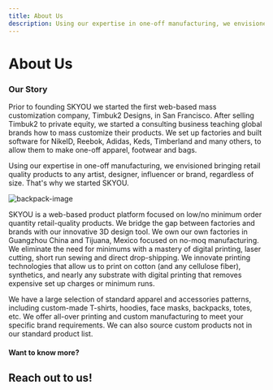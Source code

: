 ```yaml
---
title: About Us
description: Using our expertise in one-off manufacturing, we envisioned bringing retail quality products to any artist, designer, influencer or brand, regardless of size. That's why we started SKYOU.
---
```


<columns mode="normal" number="1" number-m="1" number-s="1" id="about-us__title">

<block>

# About Us

</block>

</columns>








<columns mode="slim" number="1" number-m="1" number-s="1" id="about-us__description">

<block>

### Our Story

Prior to founding SKYOU we started the first web-based mass customization company, Timbuk2 Designs, in San Francisco. After selling Timbuk2 to private equity, we started a consulting business teaching global brands how to mass customize their products. We set up factories and built software for NikeID, Reebok, Adidas, Keds, Timberland and many others, to allow them to make one-off apparel, footwear and bags.

Using our expertise in one-off manufacturing, we envisioned bringing retail quality products to any artist, designer, influencer or brand, regardless of size. That's why we started SKYOU.

![backpack-image](./img/backpack-upside-down.png)

SKYOU is a web-based product platform focused on low/no minimum order quantity retail-quality products.  We bridge the gap between factories and brands with our innovative 3D design tool.  We own our own factories in Guangzhou China and Tijuana, Mexico focused on no-moq manufacturing.  We eliminate the need for minimums with a mastery of digital printing, laser cutting, short run sewing and direct drop-shipping.  We innovate printing technologies that allow us to print on cotton (and any cellulose fiber), synthetics, and nearly any substrate with digital printing that removes expensive set up charges or minimum runs.

We have a large selection of standard apparel and accessories patterns, including custom-made T-shirts, hoodies, face masks, backpacks, totes, etc. We offer all-over printing and custom manufacturing to meet your specific brand requirements. We can also source custom products not in our standard product list.

</block>

</columns>









<columns mode="slim" number="1" number-m="1" number-s="1" id="about-us__contact__title">

<block id="contact-us">

#### Want to know more?

## Reach out to us!

</block>

</columns>









